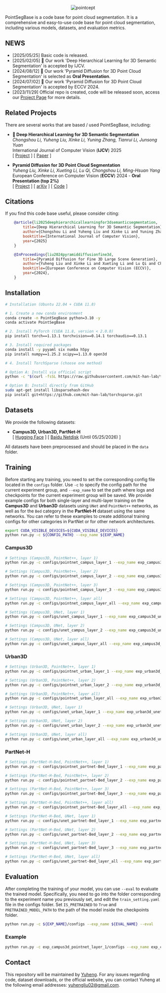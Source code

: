 <p align="center">
    <picture>
    <img alt="pointcept" src="https://dhl3d.github.io/images/PointSegBase_badge.jpg">
    </picture><br>
</p>

PointSegBase is a code base for point cloud segmentation. It is a comprehensive and easy-to-use code base for point cloud segmentation, including various models, datasets, and evaluation metrics.

## NEWS

- [2025/05/25] Basic code is released.
- [2025/02/05] 🚀 Our work 'Deep Hierarchical Learning for 3D Semantic Segmentation' is accepted by IJCV.
- [2024/08/12] 🚀 Our work 'Pyramid Diffusion for 3D Point Cloud Segmentation' is selected as **Oral Presentation**.
- [2024/07/02] 🚀 Our work 'Pyramid Diffusion for 3D Point Cloud Segmentation' is accepted by ECCV 2024.
- [2023/11/29] Official repo is created, code will be released soon, access our [Project Page](https://dhl3d.github.io/) for more details.

## Related Projects

There are several works that are based / used PointSegBase, including:

- **📌 Deep Hierarchical Learning for 3D Semantic Segmentation**  
*Chongshou Li, Yuheng Liu, Xinke Li, Yuning Zhang, Tianrui Li, Junsong Yuan*  
International Journal of Computer Vision (**IJCV**) 2025  
[ [Project](https://dhl3d.github.io/) ] [ [Paper](https://link.springer.com/article/10.1007/s11263-025-02387-6) ]


- **Pyramid Diffusion for 3D Point Cloud Segmentation**  
*Yuheng Liu, Xinke Li, Xueting Li, Lu Qi, Chongshou Li, Ming-Hsuan Yang*  
European Conference on Computer Vision (**ECCV**) 2024 - **Oral Presentation (top 2%)**  
[ [Project](https://yuheng.ink/project-page/pyramid-discrete-diffusion/) ] [ [arXiv](https://arxiv.org/abs/2311.12085) ] [ [Code](https://github.com/yuhengliu02/pyramid-discrete-diffusion) ]

## Citations
If you find this code base useful, please consider citing:

```bibtex
    @article{li2025deephierarchicallearningfor3dsemanticsegmentation,
        title={Deep Hierarchical Learning for 3D Semantic Segmentation},
        author={Chongshou Li and Yuheng Liu and Xinke Li and Yuning Zhang and Tianrui Li and Junsong Yuan},
        booktitle={International Journal of Computer Vision},
        year={2025}
    }
```

```bibtex
    @InProceedings{liu2024pyramiddiffusionfine3d,
        title={Pyramid Diffusion for Fine 3D Large Scene Generation},
        author={Yuheng Liu and Xinke Li and Xueting Li and Lu Qi and Chongshou Li and Ming-Hsuan Yang},
        booktitle={European Conference on Computer Vision (ECCV)},
        year={2024},
    }
```

## Installation

```bash
# Installation (Ubuntu 22.04 + CUDA 11.8)

# 1. Create a new conda environment
conda create -n PointSegBase python=3.10 -y
conda activate PointSegBase

# 2. Install PyTorch (CUDA 11.8, version < 2.0.0)
pip install torch==1.13.1 torchvision==0.14.1 torchaudio==0.13.1

# 3. Install required packages
conda install -y pyyaml six numba h5py
pip install numpy==1.25.2 scipy==1.13.0 open3d

# 4. Install TorchSparse (choose one method)

# Option A: Install via official script
python -c "$(curl -fsSL https://raw.githubusercontent.com/mit-han-lab/torchsparse/master/install.py)"

# Option B: Install directly from GitHub
sudo apt-get install libsparsehash-dev
pip install git+https://github.com/mit-han-lab/torchsparse.git
```

## Datasets
We provide the following datasets:

- **Campus3D, Urban3D, PartNet-H**  
[ [Hugging Face](https://huggingface.co/datasets/chenguolin/InstructScene_dataset) ] [ [Baidu Netdisk](https://pan.baidu.com/s/1pUnCJXRICnGuA_EWG8QHIA?pwd=2025) (Until 05/25/2026) ]  

All datasets have been preprocessed and should be placed in the `data` folder.

## Training
Before starting any training, you need to set the corresponding config file located in the `configs` folder. Use `-c` to specify the config path for the current experiment group, and `--exp_name` to set the path where logs and checkpoints for the current experiment group will be saved. We provide example configs for both single-layer and multi-layer training on the **Campus3D** and **Urban3D** datasets using `UNet` and `PointNet++` networks, as well as for the `Bed` category in the **PartNet-H** dataset using the same networks. You can refer to these examples to create additional training configs for other categories in PartNet or for other network architectures.

```bash
export CUDA_VISIBLE_DEVICES=${CUDA_VISIBLE_DEVICES}
python run.py -c ${CONFIG_PATH} --exp_name ${EXP_NAME}
```

### Campus3D
```bash
# Settings (Campus3D, PointNet++, layer 1)
python run.py -c configs/pointnet_campus_layer_1 --exp_name exp_campus3d_pointnet_layer_1

# Settings (Campus3D, PointNet++, layer 2)
python run.py -c configs/pointnet_campus_layer_2 --exp_name exp_campus3d_pointnet_layer_2

# Settings (Campus3D, PointNet++, layer 3)
python run.py -c configs/pointnet_campus_layer_3 --exp_name exp_campus3d_pointnet_layer_3

# Settings (Campus3D, PointNet++, layer all)
python run.py -c configs/pointnet_campus_layer_all --exp_name exp_campus3d_pointnet_layer_all

# Settings (Campus3D, UNet, layer 1)
python run.py -c configs/unet_campus_layer_1 --exp_name exp_campus3d_unet_layer_1

# Settings (Campus3D, UNet, layer 2)
python run.py -c configs/unet_campus_layer_2 --exp_name exp_campus3d_unet_layer_2

# Settings (Campus3D, UNet, layer all)
python run.py -c configs/unet_campus_layer_all --exp_name exp_campus3d_unet_layer_all
```

### Urban3D
```bash
# Settings (Urban3D, PointNet++, layer 1)
python run.py -c configs/pointnet_urban_layer_1 --exp_name exp_urban3d_pointnet_layer_1

# Settings (Urban3D, PointNet++, layer 2)
python run.py -c configs/pointnet_urban_layer_2 --exp_name exp_urban3d_pointnet_layer_2

# Settings (Urban3D, PointNet++, layer all)
python run.py -c configs/pointnet_urban_layer_all --exp_name exp_urban3d_pointnet_layer_all

# Settings (Urban3D, UNet, layer 1)
python run.py -c configs/unet_urban_layer_1 --exp_name exp_urban3d_unet_layer_1

# Settings (Urban3D, UNet, layer 2)
python run.py -c configs/unet_urban_layer_2 --exp_name exp_urban3d_unet_layer_2

# Settings (Urban3D, UNet, layer all)
python run.py -c configs/unet_urban_layer_all --exp_name exp_urban3d_unet_layer_all
```

### PartNet-H
```bash
# Settings (PartNet-H-Bed, PointNet++, layer 1)
python run.py -c configs/pointnet_partnet-Bed_layer_1 --exp_name exp_partnet-Bed_pointnet_layer_1

# Settings (PartNet-H-Bed, PointNet++, layer 2)
python run.py -c configs/pointnet_partnet-Bed_layer_2 --exp_name exp_partnet-Bed_pointnet_layer_2

# Settings (PartNet-H-Bed, PointNet++, layer 3)
python run.py -c configs/pointnet_partnet-Bed_layer_3 --exp_name exp_partnet-Bed_pointnet_layer_3

# Settings (PartNet-H-Bed, PointNet++, layer all)
python run.py -c configs/pointnet_partnet-Bed_layer_all --exp_name exp_partnet-Bed_pointnet_layer_all

# Settings (PartNet-H-Bed, UNet, layer 1)
python run.py -c configs/unet_partnet-Bed_layer_1 --exp_name exp_partnet-Bed_unet_layer_1

# Settings (PartNet-H-Bed, UNet, layer 2)
python run.py -c configs/unet_partnet-Bed_layer_2 --exp_name exp_partnet-Bed_unet_layer_2

# Settings (PartNet-H-Bed, UNet, layer 3)
python run.py -c configs/unet_partnet-Bed_layer_3 --exp_name exp_partnet-Bed_unet_layer_3

# Settings (PartNet-H-Bed, UNet, layer all)
python run.py -c configs/unet_partnet-Bed_layer_all --exp_name exp_partnet-Bed_unet_layer_all
```

## Evaluation
After completing the training of your model, you can use `--eval` to evaluate the trained model. Specifically, you need to go into the folder corresponding to the experiment name you previously set, and edit the `train_setting.yaml` file in the configs folder. Set `IS_PRETRAINED` to `True` and `PRETRAINED_MODEL_PATH` to the path of the model inside the checkpoints folder.

```bash
python run.py -c ${EXP_NAME}/configs --exp_name ${EVAL_NAME} --eval
```

### Example

```bash
python run.py -c exp_campus3d_pointnet_layer_1/configs --exp_name exp_campus3d_pointnet_layer_1_eval --eval
```


## Contact

This repository will be maintained by [Yuheng](https://yuheng.ink). For any issues regarding code, dataset downloads, or the official website, you can contact Yuheng at the following email addresses: yuhengliu02@gmail.com.

